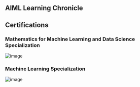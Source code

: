 ## AIML Learning Chronicle

## Certifications  

### Mathematics for Machine Learning and Data Science Specialization
![image](https://github.com/user-attachments/assets/8bde056e-2960-4f83-9f0b-4e620644e6c6)

### Machine Learning Specialization
![image](https://github.com/user-attachments/assets/ff8ef3d0-fc7c-4ed5-ac02-412cf7de9d32)









